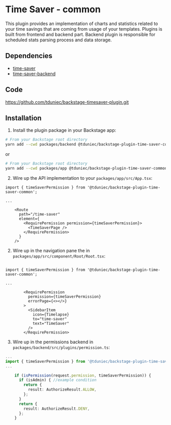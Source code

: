 # Time Saver - common

This plugin provides an implementation of charts and statistics related to your time savings that are coming from usage of your templates. Plugins is built from frontend and backend part. Backend plugin is responsible for scheduled stats parsing process and data storage.

## Dependencies

- [time-saver](https://github.com/tduniec/backstage-timesaver-plugin/tree/main/plugins/time-saver)
- [time-saver-backend](https://github.com/tduniec/backstage-timesaver-plugin/tree/main/plugins/time-saver-backend)

## Code
https://github.com/tduniec/backstage-timesaver-plugin.git 

## Installation

1. Install the plugin package in your Backstage app:

```sh
# From your Backstage root directory
yarn add --cwd packages/backend @tduniec/backstage-plugin-time-saver-common
```

or

```sh
# From your Backstage root directory
yarn add --cwd packages/app @tduniec/backstage-plugin-time-saver-common
```

2. Wire up the API implementation to your `packages/app/src/App.tsx`:

```tsx
import { timeSaverPermission } from '@tduniec/backstage-plugin-time-saver-common';

...

    <Route
      path="/time-saver"
      element={
        <RequirePermission permission={timeSaverPermission}>
          <TimeSaverPage />
        </RequirePermission>
      }
    />

```

2. Wire up in the navigation pane the in `packages/app/src/component/Root/Root.tsx`:

```tsx

import { timeSaverPermission } from '@tduniec/backstage-plugin-time-saver-common';

...

        <RequirePermission
          permission={timeSaverPermission}
          errorPage={<></>}
        >
          <SidebarItem
            icon={Timelapse}
            to="time-saver"
            text="TimeSaver"
          />
        </RequirePermission>
```
3. Wire up in the permissions backend  in `packages/backend/src/plugins/permission.ts`:

```ts
...
import { timeSaverPermission } from '@tduniec/backstage-plugin-time-saver-common';
...

    if (isPermission(request.permission, timeSaverPermission)) {
      if (isAdmin) { //example condition
        return {
          result: AuthorizeResult.ALLOW,
        };
      }
      return {
        result: AuthorizeResult.DENY,
      };
    }

```

